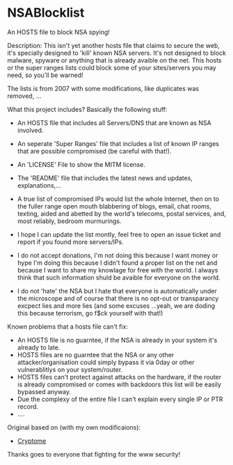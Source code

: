 # NSABlocklist
An HOSTS file to block NSA spying!


Description:
This isn't yet another hosts file that claims to secure the web, it's specially designed to 'kill' known NSA servers. It's not designed to block malware, spyware or anything that is already avaible on the net. This hosts or the super ranges lists could block some of your sites/servers you may need, so you'll be warned!

The lists is from 2007 with some modifications, like duplicates was removed, ...


What this project includes?
Basically the following stuff:
* An HOSTS file that includes all Servers/DNS that are known as NSA involved.
* An seperate 'Super Ranges' file that includes a list of known IP ranges that are possible compromised (be careful with that!).
* An 'LICENSE' File to show the MITM license.
* The 'README' file that includes the latest news and updates, explanations,...


* A true list of compromised IPs would list the whole Internet, then on to the fuller range open mouth blabbering of blogs, email, chat rooms, texting, aided and abetted by the world's telecoms, postal services, and, most reliably, bedroom  murmurings.
* I hope I can update the list montly, feel free to open an issue ticket and report if you found more servers/IPs.
* I do not accept donations, I'm not doing this because I want money or hype I'm doing this because I didn't found a proper list on the net and because I want to share my knowlage for free with the world. I always think that such information shuld be avaible for everyone on the world. 
* I do not 'hate' the NSA but I hate that everyone is automatically under the microscope and of course that there is no opt-out or transparancy excpect lies and more lies (and some excuses ...yeah, we are doding this because terrorism, go f$ck yourself with that!)



Known problems that a hosts file can't fix:
* An HOSTS file is no guarntee, if the NSA is already in your system it's already to late.
* HOSTS files are no guarntee that the NSA or any other attacker/organisation could simply bypass it via 0day or other vulnerablitlys on your system/router.
* HOSTS files can't protect against attacks on the hardware, if the router is already compromised or comes with backdoors this list will be easily bypassed anyway.
* Due the complexy of the entire file I can't explain every single IP or PTR record.
* ....



Original based on (with my own modificaions):
* [Cryptome](http://cryptome.info/0001/ip-tla.htm)


Thanks goes to everyone that fighting for the www security!